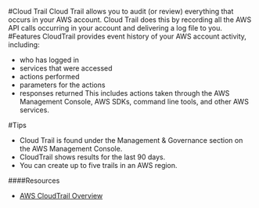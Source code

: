 #Cloud Trail
Cloud Trail allows you to audit (or review) everything that occurs in your AWS account. Cloud Trail does this by recording all the AWS API calls occurring in your account and delivering a log file to you.
#Features
CloudTrail provides event history of your AWS account activity, including:

* who has logged in
* services that were accessed
* actions performed
* parameters for the actions
* responses returned
This includes actions taken through the AWS Management Console, AWS SDKs, command line tools, and other AWS services.

#Tips
* Cloud Trail is found under the Management & Governance section on the AWS Management Console.
* CloudTrail shows results for the last 90 days.
* You can create up to five trails in an AWS region.

####Resources
* [AWS CloudTrail Overview](https://aws.amazon.com/cloudtrail/)